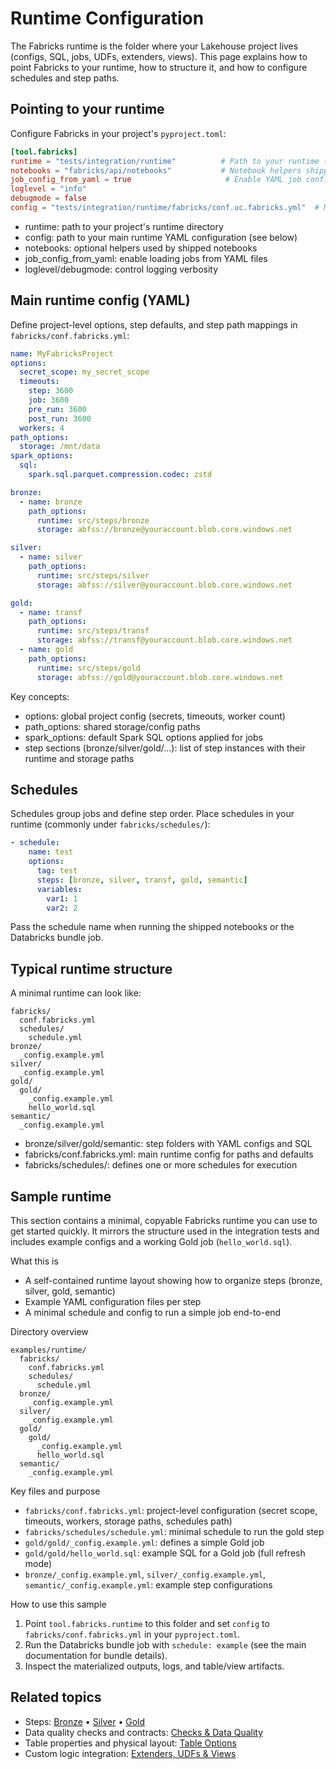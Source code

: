 # Runtime Configuration

The Fabricks runtime is the folder where your Lakehouse project lives (configs, SQL, jobs, UDFs, extenders, views). This page explains how to point Fabricks to your runtime, how to structure it, and how to configure schedules and step paths.

## Pointing to your runtime

Configure Fabricks in your project's `pyproject.toml`:

```toml
[tool.fabricks]
runtime = "tests/integration/runtime"          # Path to your runtime (jobs, SQL, configs)
notebooks = "fabricks/api/notebooks"           # Notebook helpers shipped with Fabricks
job_config_from_yaml = true                     # Enable YAML job config
loglevel = "info"
debugmode = false
config = "tests/integration/runtime/fabricks/conf.uc.fabricks.yml"  # Main runtime config
```

- runtime: path to your project&#39;s runtime directory
- config: path to your main runtime YAML configuration (see below)
- notebooks: optional helpers used by shipped notebooks
- job_config_from_yaml: enable loading jobs from YAML files
- loglevel/debugmode: control logging verbosity

## Main runtime config (YAML)

Define project-level options, step defaults, and step path mappings in `fabricks/conf.fabricks.yml`:

```yaml
name: MyFabricksProject
options:
  secret_scope: my_secret_scope
  timeouts:
    step: 3600
    job: 3600
    pre_run: 3600
    post_run: 3600
  workers: 4
path_options:
  storage: /mnt/data
spark_options:
  sql:
    spark.sql.parquet.compression.codec: zstd

bronze:
  - name: bronze
    path_options:
      runtime: src/steps/bronze
      storage: abfss://bronze@youraccount.blob.core.windows.net

silver:
  - name: silver
    path_options:
      runtime: src/steps/silver
      storage: abfss://silver@youraccount.blob.core.windows.net

gold:
  - name: transf
    path_options:
      runtime: src/steps/transf
      storage: abfss://transf@youraccount.blob.core.windows.net
  - name: gold
    path_options:
      runtime: src/steps/gold
      storage: abfss://gold@youraccount.blob.core.windows.net
```

Key concepts:
- options: global project config (secrets, timeouts, worker count)
- path_options: shared storage/config paths
- spark_options: default Spark SQL options applied for jobs
- step sections (bronze/silver/gold/...): list of step instances with their runtime and storage paths

## Schedules

Schedules group jobs and define step order. Place schedules in your runtime (commonly under `fabricks/schedules/`):

```yaml
- schedule:
    name: test
    options:
      tag: test
      steps: [bronze, silver, transf, gold, semantic]
      variables:
        var1: 1
        var2: 2
```

Pass the schedule name when running the shipped notebooks or the Databricks bundle job.

## Typical runtime structure

A minimal runtime can look like:

```
fabricks/
  conf.fabricks.yml
  schedules/
    schedule.yml
bronze/
  _config.example.yml
silver/
  _config.example.yml
gold/
  gold/
    _config.example.yml
    hello_world.sql
semantic/
  _config.example.yml
```

- bronze/silver/gold/semantic: step folders with YAML configs and SQL
- fabricks/conf.fabricks.yml: main runtime config for paths and defaults
- fabricks/schedules/: defines one or more schedules for execution

## Sample runtime

This section contains a minimal, copyable Fabricks runtime you can use to get started quickly. It mirrors the structure used in the integration tests and includes example configs and a working Gold job (`hello_world.sql`).

What this is
- A self-contained runtime layout showing how to organize steps (bronze, silver, gold, semantic)
- Example YAML configuration files per step
- A minimal schedule and config to run a simple job end-to-end

Directory overview
```
examples/runtime/
  fabricks/
    conf.fabricks.yml
    schedules/
      schedule.yml
  bronze/
    _config.example.yml
  silver/
    _config.example.yml
  gold/
    gold/
      _config.example.yml
      hello_world.sql
  semantic/
    _config.example.yml
```

Key files and purpose
- `fabricks/conf.fabricks.yml`: project-level configuration (secret scope, timeouts, workers, storage paths, schedules path)
- `fabricks/schedules/schedule.yml`: minimal schedule to run the gold step
- `gold/gold/_config.example.yml`: defines a simple Gold job
- `gold/gold/hello_world.sql`: example SQL for a Gold job (full refresh mode)
- `bronze/_config.example.yml`, `silver/_config.example.yml`, `semantic/_config.example.yml`: example step configurations

How to use this sample
1) Point `tool.fabricks.runtime` to this folder and set `config` to `fabricks/conf.fabricks.yml` in your `pyproject.toml`.
2) Run the Databricks bundle job with `schedule: example` (see the main documentation for bundle details).
3) Inspect the materialized outputs, logs, and table/view artifacts.

## Related topics

- Steps: [Bronze](steps/bronze.md) • [Silver](steps/silver.md) • [Gold](steps/gold.md)
- Data quality checks and contracts: [Checks & Data Quality](./reference/checks-data-quality.md)
- Table properties and physical layout: [Table Options](./reference/table-options.md)
- Custom logic integration: [Extenders, UDFs & Views](./reference/extenders-udfs-views.md)
